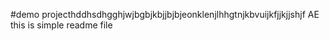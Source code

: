 #demo projecthddhsdhgghjwjbgbjkbjjbjbjeonklenjlhhgtnjkbvuijkfjjkjjshjf AE
this is simple readme file
